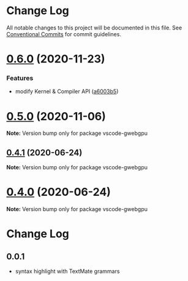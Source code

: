 # Change Log

All notable changes to this project will be documented in this file.
See [Conventional Commits](https://conventionalcommits.org) for commit guidelines.

# [0.6.0](https://github.com/antvis/GWebGPUEngine/compare/v0.4.1...v0.6.0) (2020-11-23)


### Features

* modify Kernel & Compiler API ([a6003b5](https://github.com/antvis/GWebGPUEngine/commit/a6003b54fa7581815a7d4c0ef503fb334546eacb))





# [0.5.0](https://github.com/antvis/GWebGPUEngine/compare/v0.4.1...v0.5.0) (2020-11-06)

**Note:** Version bump only for package vscode-gwebgpu





## [0.4.1](https://github.com/antvis/GWebGPUEngine/compare/v0.4.0...v0.4.1) (2020-06-24)

**Note:** Version bump only for package vscode-gwebgpu





# [0.4.0](https://github.com/antvis/GWebGPUEngine/compare/v0.3.0...v0.4.0) (2020-06-24)

**Note:** Version bump only for package vscode-gwebgpu





# Change Log

## 0.0.1

* syntax highlight with TextMate grammars
